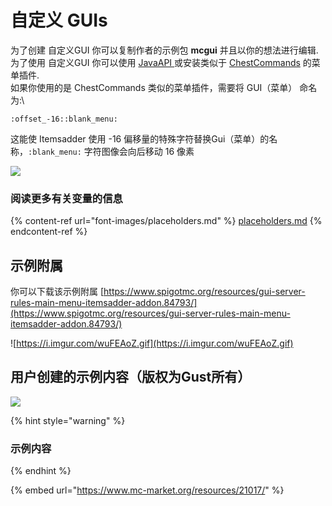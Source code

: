 # 自定义 GUIs

为了创建 自定义GUI 你可以复制作者的示例包 **mcgui** 并且以你的想法进行编辑.\
为了使用 自定义GUI 你可以使用 [JavaAPI ](../../../developers/java-api/huds-guis.md) 或安装类似于 [ChestCommands](https://dev.bukkit.org/projects/chest-commands) 的菜单插件.\
如果你使用的是 ChestCommands 类似的菜单插件，需要将 GUI（菜单） 命名为:\


```
:offset_-16::blank_menu:
```

这能使 Itemsadder 使用 -16 偏移量的特殊字符替换Gui（菜单）的名称，`:blank_menu:` 字符图像会向后移动 16 像素

![](<../../../.gitbook/assets/immagine (11).png>)

### &#x20;阅读更多有关变量的信息

{% content-ref url="font-images/placeholders.md" %}
[placeholders.md](font-images/placeholders.md)
{% endcontent-ref %}

## 示例附属

你可以下载该示例附属 [https://www.spigotmc.org/resources/gui-server-rules-main-menu-itemsadder-addon.84793/](https://www.spigotmc.org/resources/gui-server-rules-main-menu-itemsadder-addon.84793/)



![https://i.imgur.com/wuFEAoZ.gif](https://i.imgur.com/wuFEAoZ.gif)

## 用户创建的示例内容（版权为Gust所有）

![](<../../../.gitbook/assets/immagine (110).png>)

{% hint style="warning" %}
### 示例内容
{% endhint %}

{% embed url="https://www.mc-market.org/resources/21017/" %}


